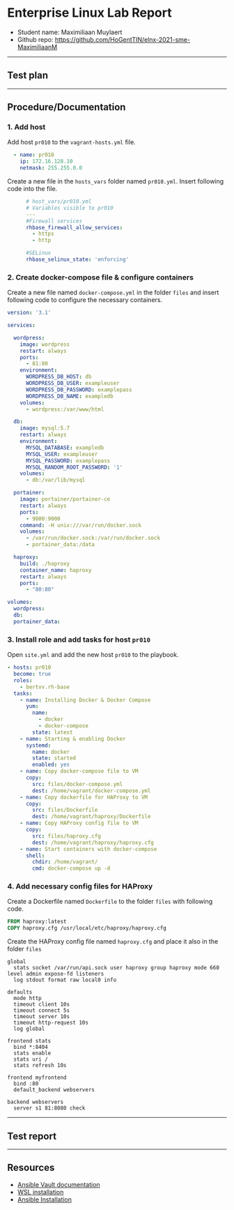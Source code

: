 # Enterprise Linux Lab Report

- Student name: Maximiliaan Muylaert
- Github repo: <https://github.com/HoGentTIN/elnx-2021-sme-MaximiliaanM>

---

## Test plan


---

## Procedure/Documentation

### 1. Add host

Add host `pr010` to the `vagrant-hosts.yml` file.

```yaml
  - name: pr010
    ip: 172.16.128.10
    netmask: 255.255.0.0
```
Create a new file in the `hosts_vars` folder named `pr010.yml`. Insert following code into the file.

```yaml
      # host_vars/pr010.yml
      # Variables visible to pr010
      ---
      #Firewall services
      rhbase_firewall_allow_services:
        - https
        - http

      #SELinux
      rhbase_selinux_state: 'enforcing'
```
### 2. Create docker-compose file & configure containers

Create a new file named `docker-compose.yml` in the folder `files` and insert following code to configure the necessary containers.

```yaml
version: '3.1'

services:

  wordpress:
    image: wordpress
    restart: always
    ports:
      - 81:80
    environment:
      WORDPRESS_DB_HOST: db
      WORDPRESS_DB_USER: exampleuser
      WORDPRESS_DB_PASSWORD: examplepass
      WORDPRESS_DB_NAME: exampledb
    volumes:
      - wordpress:/var/www/html

  db:
    image: mysql:5.7
    restart: always
    environment:
      MYSQL_DATABASE: exampledb
      MYSQL_USER: exampleuser
      MYSQL_PASSWORD: examplepass
      MYSQL_RANDOM_ROOT_PASSWORD: '1'
    volumes:
      - db:/var/lib/mysql

  portainer:
    image: portainer/portainer-ce
    restart: always
    ports:
      - 9000:9000
    command: -H unix:///var/run/docker.sock
    volumes:
      - /var/run/docker.sock:/var/run/docker.sock
      - portainer_data:/data

  haproxy:
    build: ./haproxy
    container_name: haproxy
    restart: always
    ports:
      - "80:80"

volumes:
  wordpress:
  db:
  portainer_data:
```
### 3. Install role and add tasks for host `pr010`

Open `site.yml` and add the new host `pr010` to the playbook.

```yaml
- hosts: pr010
  become: true
  roles:
    - bertvv.rh-base
  tasks:
    - name: Installing Docker & Docker Compose
      yum: 
        name: 
          - docker
          - docker-compose
        state: latest
    - name: Starting & enabling Docker
      systemd:
        name: docker
        state: started
        enabled: yes
    - name: Copy docker-compose file to VM
      copy:
        src: files/docker-compose.yml
        dest: /home/vagrant/docker-compose.yml
    - name: Copy dockerfile for HAProxy to VM
      copy:
        src: files/Dockerfile
        dest: /home/vagrant/haproxy/Dockerfile
    - name: Copy HAProxy config file to VM
      copy:
        src: files/haproxy.cfg
        dest: /home/vagrant/haproxy/haproxy.cfg
    - name: Start containers with docker-compose
      shell:
        chdir: /home/vagrant/
        cmd: docker-compose up -d
```
### 4. Add necessary config files for HAProxy

Create a Dockerfile named `Dockerfile` to the folder `files` with following code.

```dockerfile
FROM haproxy:latest
COPY haproxy.cfg /usr/local/etc/haproxy/haproxy.cfg
```

Create the HAProxy config file named `haproxy.cfg` and place it also in the folder `files`

```
global
  stats socket /var/run/api.sock user haproxy group haproxy mode 660 level admin expose-fd listeners
  log stdout format raw local0 info

defaults
  mode http
  timeout client 10s
  timeout connect 5s
  timeout server 10s
  timeout http-request 10s
  log global

frontend stats
  bind *:8404
  stats enable
  stats uri /
  stats refresh 10s

frontend myfrontend
  bind :80
  default_backend webservers

backend webservers
  server s1 81:8080 check
```
    
---

## Test report


---

## Resources

* [Ansible Vault documentation](https://docs.ansible.com/ansible/latest/user_guide/vault.html#id1)
* [WSL installation](https://docs.microsoft.com/en-us/windows/wsl/install-win10)
* [Ansible Installation](https://docs.ansible.com/ansible/latest/installation_guide/intro_installation.html#installing-ansible-on-ubuntu)